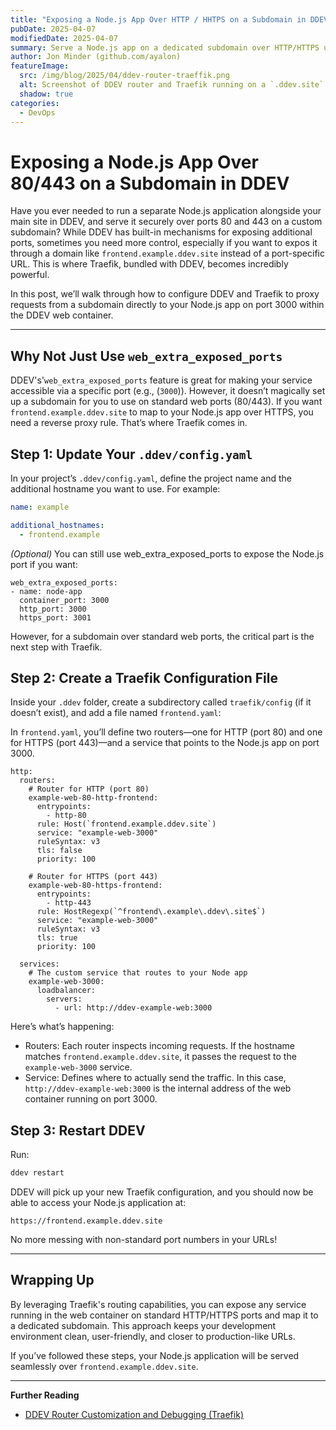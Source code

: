 ```yaml
---
title: "Exposing a Node.js App Over HTTP / HHTPS on a Subdomain in DDEV"
pubDate: 2025-04-07
modifiedDate: 2025-04-07
summary: Serve a Node.js app on a dedicated subdomain over HTTP/HTTPS using DDEV’s Traefik.
author: Jon Minder (github.com/ayalon)
featureImage:
  src: /img/blog/2025/04/ddev-router-traeffik.png
  alt: Screenshot of DDEV router and Traefik running on a `.ddev.site` domain in a browser window
  shadow: true
categories:
  - DevOps
---
```

# Exposing a Node.js App Over 80/443 on a Subdomain in DDEV

Have you ever needed to run a separate Node.js application alongside your main site in DDEV, and serve it securely 
over ports 80 and 443 on a custom subdomain? While DDEV has built-in mechanisms for exposing additional ports, 
sometimes you need more control, especially if you want to expos it through a domain like 
`frontend.example.ddev.site` instead of a port-specific URL. This is where Traefik, bundled with DDEV, 
becomes incredibly powerful.

In this post, we’ll walk through how to configure DDEV and Traefik to proxy requests from a subdomain directly 
to your Node.js app on port 3000 within the DDEV web container.

---

## Why Not Just Use `web_extra_exposed_ports`

DDEV's'`web_extra_exposed_ports` feature is great for making your service accessible via a specific port 
(e.g., (`3000`)). However, it doesn’t magically set up a subdomain for you to use on standard web ports (80/443). 
If you want `frontend.example.ddev.site` to map to your Node.js app over HTTPS, you need a reverse proxy rule. 
That’s where Traefik comes in.


## Step 1: Update Your `.ddev/config.yaml`

In your project’s `.ddev/config.yaml`, define the project name and the additional hostname you want to use. For example:
```yaml
name: example

additional_hostnames:
  - frontend.example


```
_(Optional)_ You can still use web_extra_exposed_ports to expose the Node.js port if you want:
```
web_extra_exposed_ports:
- name: node-app
  container_port: 3000
  http_port: 3000
  https_port: 3001
```
However, for a subdomain over standard web ports, the critical part is the next step with Traefik.

## Step 2: Create a Traefik Configuration File

Inside your `.ddev` folder, create a subdirectory called `traefik/config` (if it doesn’t exist), 
and add a file named `frontend.yaml`:

In `frontend.yaml`, you’ll define two routers—one for HTTP (port 80) and one for HTTPS (port 443)—and 
a service that points to the Node.js app on port 3000.
```
http:
  routers:
    # Router for HTTP (port 80)
    example-web-80-http-frontend:
      entrypoints:
        - http-80
      rule: Host(`frontend.example.ddev.site`)
      service: "example-web-3000"
      ruleSyntax: v3
      tls: false
      priority: 100

    # Router for HTTPS (port 443)
    example-web-80-https-frontend:
      entrypoints:
        - http-443
      rule: HostRegexp(`^frontend\.example\.ddev\.site$`)
      service: "example-web-3000"
      ruleSyntax: v3
      tls: true
      priority: 100

  services:
    # The custom service that routes to your Node app
    example-web-3000:
      loadbalancer:
        servers:
          - url: http://ddev-example-web:3000

```
Here’s what’s happening:
* Routers: Each router inspects incoming requests. If the hostname matches `frontend.example.ddev.site`, it passes the request to the `example-web-3000` service.
* Service: Defines where to actually send the traffic. In this case, `http://ddev-example-web:3000` is the internal address of the web container running on port 3000.

## Step 3: Restart DDEV

Run:

```bash
ddev restart
```

DDEV will pick up your new Traefik configuration, and you should now be able to access your Node.js application at:


```text
https://frontend.example.ddev.site
```
No more messing with non-standard port numbers in your URLs!

---


## Wrapping Up

By leveraging Traefik's routing capabilities, you can expose any service running in the web container on standard HTTP/HTTPS ports and map it to a dedicated subdomain. This approach keeps your development environment clean, user-friendly, and closer to production-like URLs.


If you’ve followed these steps, your Node.js application will be served seamlessly over `frontend.example.ddev.site`.


---


**Further Reading**
- [DDEV Router Customization and Debugging (Traefik)](https://ddev.readthedocs.io/en/stable/users/extend/traefik-router/#traefik-configuration)
